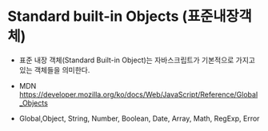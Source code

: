 # Standard built-in Objects (표준내장객체)
* 표준 내장 객체(Standard Built-in Object)는 자바스크립트가 기본적으로 가지고 있는 객체들을 의미한다. 
* MDN https://developer.mozilla.org/ko/docs/Web/JavaScript/Reference/Global_Objects

* Global,Object, String, Number, Boolean, Date, Array, Math, RegExp, Error